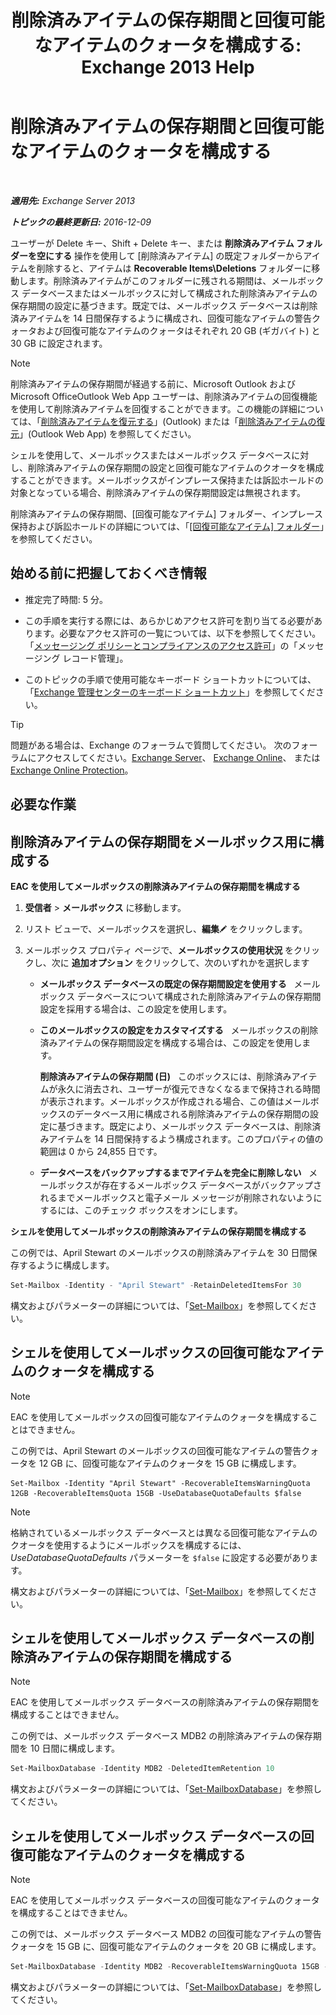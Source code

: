 ﻿---
title: '削除済みアイテムの保存期間と回復可能なアイテムのクォータを構成する: Exchange 2013 Help'
TOCTitle: 削除済みアイテムの保存期間と回復可能なアイテムのクォータを構成する
ms:assetid: de7d667a-1c93-4364-a4f9-2aa5e3678b12
ms:mtpsurl: https://technet.microsoft.com/ja-jp/library/Ee364752(v=EXCHG.150)
ms:contentKeyID: 50555885
ms.date: 04/24/2018
mtps_version: v=EXCHG.150
ms.translationtype: HT
---

# 削除済みアイテムの保存期間と回復可能なアイテムのクォータを構成する

 

_**適用先:** Exchange Server 2013_

_**トピックの最終更新日:** 2016-12-09_

ユーザーが Delete キー、Shift + Delete キー、または <strong>削除済みアイテム フォルダーを空にする</strong> 操作を使用して \[削除済みアイテム\] の既定フォルダーからアイテムを削除すると、アイテムは **Recoverable Items\\Deletions** フォルダーに移動します。削除済みアイテムがこのフォルダーに残される期間は、メールボックス データベースまたはメールボックスに対して構成された削除済みアイテムの保存期間の設定に基づきます。既定では、メールボックス データベースは削除済みアイテムを 14 日間保存するように構成され、回復可能なアイテムの警告クォータおよび回復可能なアイテムのクォータはそれぞれ 20 GB (ギガバイト) と 30 GB に設定されます。


> [!NOTE]
> 削除済みアイテムの保存期間が経過する前に、Microsoft Outlook および Microsoft OfficeOutlook Web App ユーザーは、削除済みアイテムの回復機能を使用して削除済みアイテムを回復することができます。この機能の詳細については、「<A href="https://go.microsoft.com/fwlink/p/?linkid=198206">削除済みアイテムを復元する</A>」(Outlook) または「<A href="https://go.microsoft.com/fwlink/p/?linkid=198207">削除済みアイテムの復元</A>」(Outlook Web App) を参照してください。



シェルを使用して、メールボックスまたはメールボックス データベースに対し、削除済みアイテムの保存期間の設定と回復可能なアイテムのクオータを構成することができます。メールボックスがインプレース保持または訴訟ホールドの対象となっている場合、削除済みアイテムの保存期間設定は無視されます。

削除済みアイテムの保存期間、\[回復可能なアイテム\] フォルダー、インプレース保持および訴訟ホールドの詳細については、「[\[回復可能なアイテム\] フォルダー](recoverable-items-folder-exchange-2013-help.md)」を参照してください。

## 始める前に把握しておくべき情報

  - 推定完了時間: 5 分。

  - この手順を実行する際には、あらかじめアクセス許可を割り当てる必要があります。必要なアクセス許可の一覧については、以下を参照してください。「[メッセージング ポリシーとコンプライアンスのアクセス許可](messaging-policy-and-compliance-permissions-exchange-2013-help.md)」の「メッセージング レコード管理」。

  - このトピックの手順で使用可能なキーボード ショートカットについては、「[Exchange 管理センターのキーボード ショートカット](keyboard-shortcuts-in-the-exchange-admin-center-exchange-online-protection-help.md)」を参照してください。


> [!TIP]
> 問題がある場合は、Exchange のフォーラムで質問してください。 次のフォーラムにアクセスしてください。<A href="https://go.microsoft.com/fwlink/p/?linkid=60612">Exchange Server</A>、 <A href="https://go.microsoft.com/fwlink/p/?linkid=267542">Exchange Online</A>、 または <A href="https://go.microsoft.com/fwlink/p/?linkid=285351">Exchange Online Protection</A>。



## 必要な作業

## 削除済みアイテムの保存期間をメールボックス用に構成する

**EAC を使用してメールボックスの削除済みアイテムの保存期間を構成する**

1.  <strong>受信者</strong> \> <strong>メールボックス</strong> に移動します。

2.  リスト ビューで、メールボックスを選択し、<strong>編集</strong>![編集アイコン](images/Bb124582.6f53ccb2-1f13-4c02-bea0-30690e6ea71d(EXCHG.150).gif "編集アイコン") をクリックします。

3.  メールボックス プロパティ ページで、<strong>メールボックスの使用状況</strong> をクリックし、次に <strong>追加オプション</strong> をクリックして、次のいずれかを選択します
    
      - <strong>メールボックス データベースの既定の保存期間設定を使用する</strong>   メールボックス データベースについて構成された削除済みアイテムの保存期間設定を採用する場合は、この設定を使用します。
    
      - <strong>このメールボックスの設定をカスタマイズする</strong>   メールボックスの削除済みアイテムの保存期間設定を構成する場合は、この設定を使用します。
        
        <strong>削除済みアイテムの保存期間 (日)</strong>   このボックスには、削除済みアイテムが永久に消去され、ユーザーが復元できなくなるまで保持される時間が表示されます。メールボックスが作成される場合、この値はメールボックスのデータベース用に構成される削除済みアイテムの保存期間の設定に基づきます。既定により、メールボックス データベースは、削除済みアイテムを 14 日間保持するよう構成されます。このプロパティの値の範囲は 0 から 24,855 日です。
    
      - <strong>データベースをバックアップするまでアイテムを完全に削除しない</strong>   メールボックスが存在するメールボックス データベースがバックアップされるまでメールボックスと電子メール メッセージが削除されないようにするには、このチェック ボックスをオンにします。

**シェルを使用してメールボックスの削除済みアイテムの保存期間を構成する**

この例では、April Stewart のメールボックスの削除済みアイテムを 30 日間保存するように構成します。

```powershell
Set-Mailbox -Identity - "April Stewart" -RetainDeletedItemsFor 30
```

構文およびパラメーターの詳細については、「[Set-Mailbox](https://technet.microsoft.com/ja-jp/library/bb123981\(v=exchg.150\))」を参照してください。

## シェルを使用してメールボックスの回復可能なアイテムのクォータを構成する


> [!NOTE]
> EAC を使用してメールボックスの回復可能なアイテムのクォータを構成することはできません。



この例では、April Stewart のメールボックスの回復可能なアイテムの警告クォータを 12 GB に、回復可能なアイテムのクォータを 15 GB に構成します。

    Set-Mailbox -Identity "April Stewart" -RecoverableItemsWarningQuota 12GB -RecoverableItemsQuota 15GB -UseDatabaseQuotaDefaults $false


> [!NOTE]
> 格納されているメールボックス データベースとは異なる回復可能なアイテムのクオータを使用するようにメールボックスを構成するには、<EM>UseDatabaseQuotaDefaults</EM> パラメーターを <CODE>$false</CODE> に設定する必要があります。



構文およびパラメーターの詳細については、「[Set-Mailbox](https://technet.microsoft.com/ja-jp/library/bb123981\(v=exchg.150\))」を参照してください。

## シェルを使用してメールボックス データベースの削除済みアイテムの保存期間を構成する


> [!NOTE]
> EAC を使用してメールボックス データベースの削除済みアイテムの保存期間を構成することはできません。



この例では、メールボックス データベース MDB2 の削除済みアイテムの保存期間を 10 日間に構成します。

```powershell
Set-MailboxDatabase -Identity MDB2 -DeletedItemRetention 10
```

構文およびパラメーターの詳細については、「[Set-MailboxDatabase](https://technet.microsoft.com/ja-jp/library/bb123971\(v=exchg.150\))」を参照してください。

## シェルを使用してメールボックス データベースの回復可能なアイテムのクォータを構成する


> [!NOTE]
> EAC を使用してメールボックス データベースの回復可能なアイテムのクォータを構成することはできません。



この例では、メールボックス データベース MDB2 の回復可能なアイテムの警告クォータを 15 GB に、回復可能なアイテムのクォータを 20 GB に構成します。

```powershell
Set-MailboxDatabase -Identity MDB2 -RecoverableItemsWarningQuota 15GB -RecoverableItemsQuota 20GB
```

構文およびパラメーターの詳細については、「[Set-MailboxDatabase](https://technet.microsoft.com/ja-jp/library/bb123971\(v=exchg.150\))」を参照してください。

